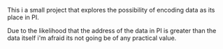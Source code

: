 This i a small project that explores the possibility of encoding data as its place in PI.

Due to the likelihood that the address of the data in PI is greater than the data itself i'm afraid its not going be of
any practical value.
